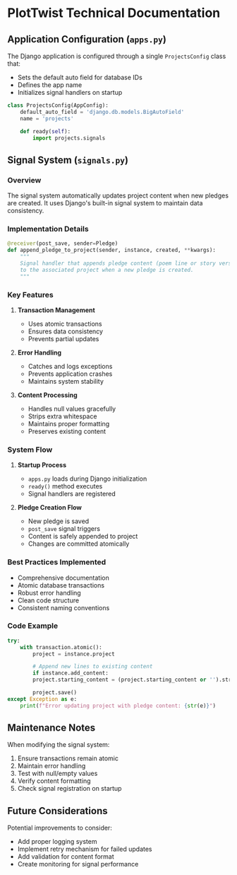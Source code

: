 # PlotTwist Technical Documentation

## Application Configuration (`apps.py`)

The Django application is configured through a single `ProjectsConfig` class that:
- Sets the default auto field for database IDs
- Defines the app name
- Initializes signal handlers on startup

```python
class ProjectsConfig(AppConfig):
    default_auto_field = 'django.db.models.BigAutoField'
    name = 'projects'

    def ready(self):
        import projects.signals
```

## Signal System (`signals.py`)

### Overview
The signal system automatically updates project content when new pledges are created. It uses Django's built-in signal system to maintain data consistency.

### Implementation Details

```python
@receiver(post_save, sender=Pledge)
def append_pledge_to_project(sender, instance, created, **kwargs):
    """
    Signal handler that appends pledge content (poem line or story verse) 
    to the associated project when a new pledge is created.
    """
```

### Key Features

1. **Transaction Management**
   - Uses atomic transactions
   - Ensures data consistency
   - Prevents partial updates

2. **Error Handling**
   - Catches and logs exceptions
   - Prevents application crashes
   - Maintains system stability

3. **Content Processing**
   - Handles null values gracefully
   - Strips extra whitespace
   - Maintains proper formatting
   - Preserves existing content

### System Flow

1. **Startup Process**
   - `apps.py` loads during Django initialization
   - `ready()` method executes
   - Signal handlers are registered

2. **Pledge Creation Flow**
   - New pledge is saved
   - `post_save` signal triggers
   - Content is safely appended to project
   - Changes are committed atomically

### Best Practices Implemented

- Comprehensive documentation
- Atomic database transactions
- Robust error handling
- Clean code structure
- Consistent naming conventions

### Code Example

```python
try:
    with transaction.atomic():
        project = instance.project

        # Append new lines to existing content
        if instance.add_content:
        project.starting_content = (project.starting_content or '').strip() + "\n" + instance.add_content.strip()

        project.save()
except Exception as e:
    print(f"Error updating project with pledge content: {str(e)}")
```

## Maintenance Notes

When modifying the signal system:
1. Ensure transactions remain atomic
2. Maintain error handling
3. Test with null/empty values
4. Verify content formatting
5. Check signal registration on startup

## Future Considerations

Potential improvements to consider:
- Add proper logging system
- Implement retry mechanism for failed updates
- Add validation for content format
- Create monitoring for signal performance